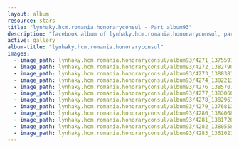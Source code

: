 ```yaml
---
layout: album
resource: stars
title: "lynhaky.hcm.romania.honoraryconsul - Part album93"
description: "facebook album of lynhaky.hcm.romania.honoraryconsul, part album93."
active: gallery
album-title: "lynhaky.hcm.romania.honoraryconsul"
images:
  - image_path: lynhaky.hcm.romania.honoraryconsul/album93/4271_137559782_3821027507932090_4089720218445750928_n.jpg
  - image_path: lynhaky.hcm.romania.honoraryconsul/album93/4272_138279009_3821024321265742_2702921432244958614_n.jpg
  - image_path: lynhaky.hcm.romania.honoraryconsul/album93/4273_138838137_3821022807932560_554483648911414395_n.jpg
  - image_path: lynhaky.hcm.romania.honoraryconsul/album93/4274_138221353_3821021497932691_95336950766779703_n.jpg
  - image_path: lynhaky.hcm.romania.honoraryconsul/album93/4276_138570729_3821000754601432_2509630801839588110_n.jpg
  - image_path: lynhaky.hcm.romania.honoraryconsul/album93/4277_138306006_3820997921268382_1676735004923282701_n.jpg
  - image_path: lynhaky.hcm.romania.honoraryconsul/album93/4278_138296198_3820996487935192_8550681517012581650_n.jpg
  - image_path: lynhaky.hcm.romania.honoraryconsul/album93/4279_137681384_3820993681268806_4660490382964164921_n.jpg
  - image_path: lynhaky.hcm.romania.honoraryconsul/album93/4280_138400821_3820991537935687_6006591796276402019_n.jpg
  - image_path: lynhaky.hcm.romania.honoraryconsul/album93/4281_138172078_3820989664602541_2173664832788308391_n.jpg
  - image_path: lynhaky.hcm.romania.honoraryconsul/album93/4282_138055809_3820908691277305_3944501264884025837_n.jpg
  - image_path: lynhaky.hcm.romania.honoraryconsul/album93/4283_136102109_3820524407982400_6670581454635287336_n.jpg
---
```


